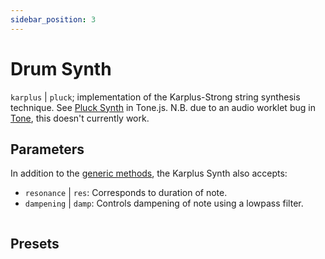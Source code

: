 ```yaml
---
sidebar_position: 3
---
```

# Drum Synth
`karplus` | `pluck`; implementation of the Karplus-Strong string synthesis technique. See [Pluck Synth](https://tonejs.github.io/docs/14.7.77/PluckSynth) in Tone.js. N.B. due to an audio worklet bug in [Tone](https://github.com/Tonejs/Tone.js/pull/1058), this doesn't currently work. 

## Parameters
In addition to the [generic methods](/docs/docs/instruments/), the Karplus Synth also accepts:
* `resonance` | `res`: Corresponds to duration of note.
* `dampening` | `damp`: Controls dampening of note using a lowpass filter.


```js

```

## Presets
<!-- TODO -->